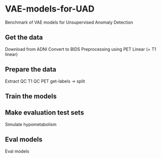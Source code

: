 # VAE-models-for-UAD
Benchmark of VAE models for Unsupervised Anomaly Detection


## Get the data

Download from ADNI
Convert to BIDS
Preprocessing using PET Linear (+ T1 linear)

## Prepare the data

Extract
QC T1
QC PET
get-labels -> split

## Train the models


## Make evaluation test sets
Simulate hypometabolism

## Eval models
Eval models
